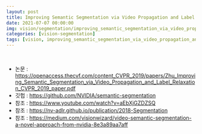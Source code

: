 ```yaml
---
layout: post
title: Improving Semantic Segmentation via Video Propagation and Label Relaxation 정리
date: 2021-07-07 00:00:00
img: vision/segmentation/improving_semantic_segmentation_via_video_propagation_and_label_relaxation/0.png
categories: [vision-segmentation] 
tags: [vision, improving_semantic_segmentation_via_video_propagation_and_label_relaxation, nvidia] # add tag
---
```


<br>

- 논문 : https://openaccess.thecvf.com/content_CVPR_2019/papers/Zhu_Improving_Semantic_Segmentation_via_Video_Propagation_and_Label_Relaxation_CVPR_2019_paper.pdf
- 깃헙 : https://github.com/NVIDIA/semantic-segmentation
- 참조 : https://www.youtube.com/watch?v=aEbXjGZDZSQ
- 참조 : https://nv-adlr.github.io/publication/2018-Segmentation
- 참조 : https://medium.com/visionwizard/video-semantic-segmentation-a-novel-approach-from-nvidia-8e3a89aa7aff

<br>


